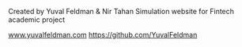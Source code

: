 Created by Yuval Feldman & Nir Tahan
Simulation website for Fintech academic project

www.yuvalfeldman.com
https://github.com/YuvalFeldman